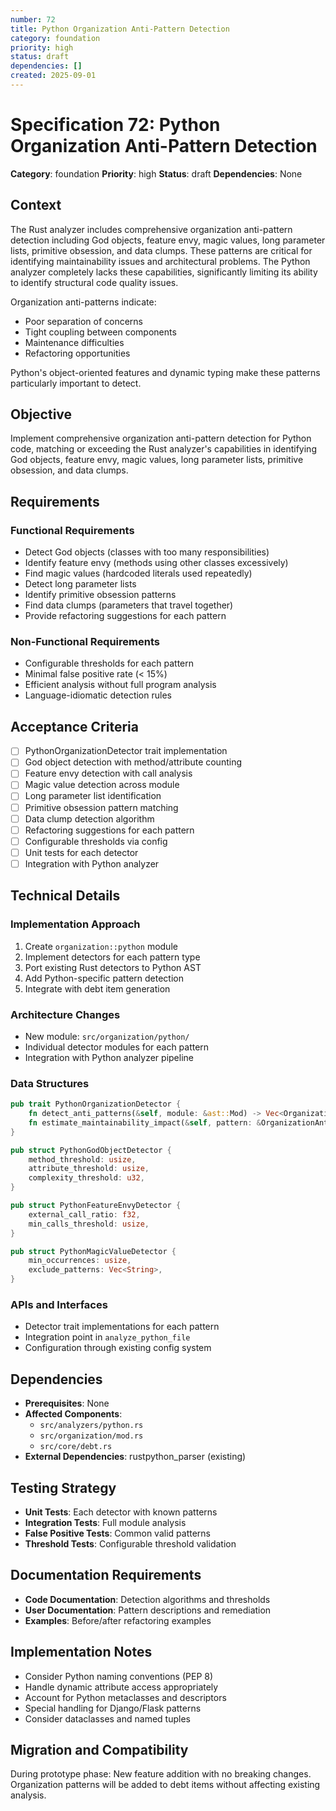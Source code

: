 ```yaml
---
number: 72
title: Python Organization Anti-Pattern Detection
category: foundation
priority: high
status: draft
dependencies: []
created: 2025-09-01
---
```


# Specification 72: Python Organization Anti-Pattern Detection

**Category**: foundation
**Priority**: high
**Status**: draft
**Dependencies**: None

## Context

The Rust analyzer includes comprehensive organization anti-pattern detection including God objects, feature envy, magic values, long parameter lists, primitive obsession, and data clumps. These patterns are critical for identifying maintainability issues and architectural problems. The Python analyzer completely lacks these capabilities, significantly limiting its ability to identify structural code quality issues.

Organization anti-patterns indicate:
- Poor separation of concerns
- Tight coupling between components
- Maintenance difficulties
- Refactoring opportunities

Python's object-oriented features and dynamic typing make these patterns particularly important to detect.

## Objective

Implement comprehensive organization anti-pattern detection for Python code, matching or exceeding the Rust analyzer's capabilities in identifying God objects, feature envy, magic values, long parameter lists, primitive obsession, and data clumps.

## Requirements

### Functional Requirements
- Detect God objects (classes with too many responsibilities)
- Identify feature envy (methods using other classes excessively)
- Find magic values (hardcoded literals used repeatedly)
- Detect long parameter lists
- Identify primitive obsession patterns
- Find data clumps (parameters that travel together)
- Provide refactoring suggestions for each pattern

### Non-Functional Requirements
- Configurable thresholds for each pattern
- Minimal false positive rate (< 15%)
- Efficient analysis without full program analysis
- Language-idiomatic detection rules

## Acceptance Criteria

- [ ] PythonOrganizationDetector trait implementation
- [ ] God object detection with method/attribute counting
- [ ] Feature envy detection with call analysis
- [ ] Magic value detection across module
- [ ] Long parameter list identification
- [ ] Primitive obsession pattern matching
- [ ] Data clump detection algorithm
- [ ] Refactoring suggestions for each pattern
- [ ] Configurable thresholds via config
- [ ] Unit tests for each detector
- [ ] Integration with Python analyzer

## Technical Details

### Implementation Approach
1. Create `organization::python` module
2. Implement detectors for each pattern type
3. Port existing Rust detectors to Python AST
4. Add Python-specific pattern detection
5. Integrate with debt item generation

### Architecture Changes
- New module: `src/organization/python/`
- Individual detector modules for each pattern
- Integration with Python analyzer pipeline

### Data Structures
```rust
pub trait PythonOrganizationDetector {
    fn detect_anti_patterns(&self, module: &ast::Mod) -> Vec<OrganizationAntiPattern>;
    fn estimate_maintainability_impact(&self, pattern: &OrganizationAntiPattern) -> MaintainabilityImpact;
}

pub struct PythonGodObjectDetector {
    method_threshold: usize,
    attribute_threshold: usize,
    complexity_threshold: u32,
}

pub struct PythonFeatureEnvyDetector {
    external_call_ratio: f32,
    min_calls_threshold: usize,
}

pub struct PythonMagicValueDetector {
    min_occurrences: usize,
    exclude_patterns: Vec<String>,
}
```

### APIs and Interfaces
- Detector trait implementations for each pattern
- Integration point in `analyze_python_file`
- Configuration through existing config system

## Dependencies

- **Prerequisites**: None
- **Affected Components**: 
  - `src/analyzers/python.rs`
  - `src/organization/mod.rs`
  - `src/core/debt.rs`
- **External Dependencies**: rustpython_parser (existing)

## Testing Strategy

- **Unit Tests**: Each detector with known patterns
- **Integration Tests**: Full module analysis
- **False Positive Tests**: Common valid patterns
- **Threshold Tests**: Configurable threshold validation

## Documentation Requirements

- **Code Documentation**: Detection algorithms and thresholds
- **User Documentation**: Pattern descriptions and remediation
- **Examples**: Before/after refactoring examples

## Implementation Notes

- Consider Python naming conventions (PEP 8)
- Handle dynamic attribute access appropriately
- Account for Python metaclasses and descriptors
- Special handling for Django/Flask patterns
- Consider dataclasses and named tuples

## Migration and Compatibility

During prototype phase: New feature addition with no breaking changes. Organization patterns will be added to debt items without affecting existing analysis.